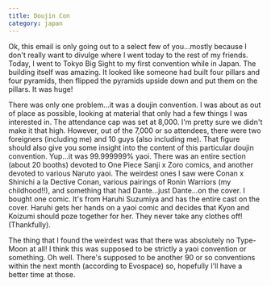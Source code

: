 ```yaml
---
title: Doujin Con
category: japan
---
```

Ok, this email is only going out to a select few of you...mostly because I don't really want to divulge where I went today to the rest of my friends. Today, I went to Tokyo Big Sight to my first convention while in Japan. The building itself was amazing. It looked like someone had built four pillars and four pyramids, then flipped the pyramids upside down and put them on the pillars. It was huge!

There was only one problem...it was a doujin convention. I was about as out of place as possible, looking at material that only had a few things I was interested in. The attendance cap was set at 8,000. I'm pretty sure we didn't make it that high. However, out of the 7,000 or so attendees, there were two foreigners (including me) and 10 guys (also including me). That figure should also give you some insight into the content of this particular doujin convention. Yup...it was 99.999999% yaoi. There was an entire section (about 20 booths) devoted to One Piece Sanji x Zoro comics, and another devoted to various Naruto yaoi. The weirdest ones I saw were Conan x Shinichi a la Dective Conan, various pairings of Ronin Warriors (my childhood!!), and something that had Dante...just Dante...on the cover. I bought one comic. It's from Haruhi Suzumiya and has the entire cast on the cover. Haruhi gets her hands on a yaoi comic and decides that Kyon and Koizumi should poze together for her. They never take any clothes off! (Thankfully).

The thing that I found the weirdest was that there was absolutely no Type-Moon at all! I think this was supposed to be strictly a yaoi convention or something. Oh well. There's supposed to be another 90 or so conventions within the next month (according to Evospace) so, hopefully I'll have a better time at those.
